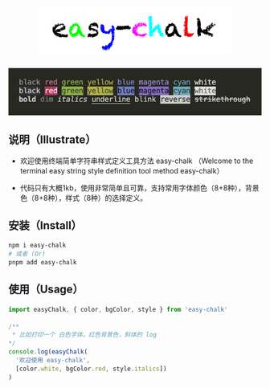 
<h1 align="center">
	<br>
    <img width="388" src="https://github.com/JacksonGao188/treasure-chest/blob/e2d016ad6edb0fdba9740b9114c5564ba64d2fd8/packages/easy-chalk/assets/easy-chalk.png" alt="Chalk">
  </br>
</h1>

![](https://github.com/JacksonGao188/treasure-chest/blob/e2d016ad6edb0fdba9740b9114c5564ba64d2fd8/packages/easy-chalk/assets/effect.jpg)

## 说明（Illustrate） 
- 欢迎使用终端简单字符串样式定义工具方法 easy-chalk （Welcome to the terminal easy string style definition tool method easy-chalk）

- 代码只有大概1kb，使用非常简单且可靠，支持常用字体颜色（8+8种），背景色（8+8种），样式（8种）的选择定义。

## 安装（Install）
```sh
npm i easy-chalk
# 或者 (Or)
pnpm add easy-chalk
```

## 使用（Usage）
```javascript
import easyChalk, { color, bgColor, style } from 'easy-chalk'

/**
 * 比如打印一个 白色字体，红色背景色，斜体的 log
*/
console.log(easyChalk(
  '欢迎使用 easy-chalk',
  [color.white, bgColor.red, style.italics])
)
```
